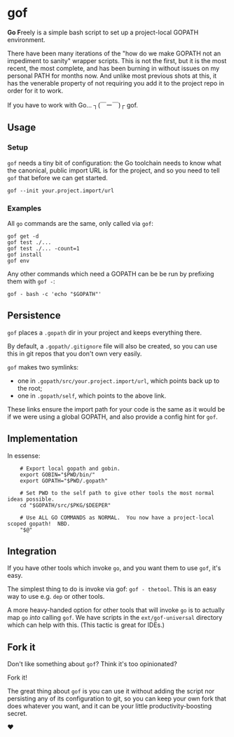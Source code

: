 gof
===

**Go F**reely is a simple bash script to set up a project-local GOPATH environment.

There have been many iterations of the "how do we make GOPATH not an impediment to sanity" wrapper scripts.  This is not the first, but it is the most recent, the most complete, and has been burning in without issues on my personal PATH for months now.  And unlike most previous shots at this, it has the venerable property of not requiring you add it to the project repo in order for it to work.

If you have to work with Go... ┐(￣ー￣)┌
gof.


Usage
-----

### Setup

`gof` needs a tiny bit of configuration: the Go toolchain needs to know what the canonical,
public import URL is for the project, and so you need to tell `gof` that before we can get started.

```
gof --init your.project.import/url
```

### Examples

All `go` commands are the same, only called via `gof`:

```
gof get -d
gof test ./...
gof test ./... -count=1
gof install
gof env
```

Any other commands which need a GOPATH can be be run by prefixing them with `gof -`:

```
gof - bash -c 'echo "$GOPATH"'
```


Persistence
-----------

`gof` places a `.gopath` dir in your project and keeps everything there.

By default, a `.gopath/.gitignore` file will also be created, so you can use this
in git repos that you don't own very easily.

`gof` makes two symlinks:

- one in `.gopath/src/your.project.import/url`, which points back up to the root;
- one in `.gopath/self`, which points to the above link.

These links ensure the import path for your code is the same as it would be if we
were using a global GOPATH, and also provide a config hint for `gof`.


Implementation
--------------

In essense:

```
	# Export local gopath and gobin.
	export GOBIN="$PWD/bin/"
	export GOPATH="$PWD/.gopath"

	# Set PWD to the self path to give other tools the most normal ideas possible.
	cd "$GOPATH/src/$PKG/$DEEPER"

	# Use ALL GO COMMANDS as NORMAL.  You now have a project-local scoped gopath!  NBD.
	"$@"
```


Integration
-----------

If you have other tools which invoke `go`, and you want them to use `gof`, it's easy.

The simplest thing to do is invoke via gof: `gof - thetool`.  This is an easy
way to use e.g. `dep` or other tools.

A more heavy-handed option for other tools that will invoke `go` is to actually
map `go` *into* calling `gof`.  We have scripts in the `ext/gof-universal`
directory which can help with this.  (This tactic is great for IDEs.)


Fork it
-------

Don't like something about `gof`?  Think it's too opinionated?

Fork it!

The great thing about `gof` is you can use it without adding the script nor persisting
any of its configuration to git, so you can keep your own fork that does whatever you want,
and it can be your little productivity-boosting secret.

:heart:
